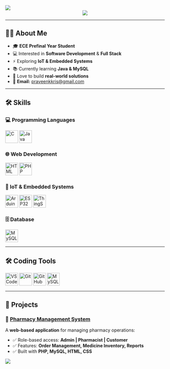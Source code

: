 <!-- Animated Header -->
<img src="https://capsule-render.vercel.app/api?type=waving&color=00C9FF,92FE9D&height=90&section=header&text=PREMKUMAR&fontSize=32&fontColor=ffffff"/>

<!-- Typing Intro -->
<div align="center">
  <img src="https://readme-typing-svg.demolab.com?font=Fira+Code&size=24&pause=800&color=00C9FF&center=true&vCenter=true&width=800&lines=Software+Development+%7C+Full+Stack;IoT+Enthusiast;Passionate+Coder;Always+Learning+New+Things"/>
</div>

---

## 👨‍💻 About Me
- 🎓 **ECE Prefinal Year Student**
- 💻 Interested in **Software Development** & **Full Stack**
- ⚡ Exploring **IoT & Embedded Systems**
- 📚 Currently learning **Java & MySQL**
- 🌱 Love to build **real-world solutions**
- 📧 **Email:** praveenkkris@gmail.com

---

## 🛠 Skills

### 💻 Programming Languages  
<p>
  <img src="https://img.icons8.com/color/48/c-programming.png" title="C" height="40"/>
  <img src="https://img.icons8.com/color/48/java-coffee-cup-logo.png" title="Java" height="40"/>
</p>

### 🌐 Web Development  
<p>
  <img src="https://img.icons8.com/color/48/html-5.png" title="HTML" height="40"/>
  <img src="https://img.icons8.com/officel/48/php-logo.png" title="PHP" height="40"/>
</p>

### 🔌 IoT & Embedded Systems  
<p>
  <img src="https://img.icons8.com/color/48/arduino.png" title="Arduino" height="40"/>
  <img src="https://img.icons8.com/color/48/microchip.png" title="ESP32" height="40"/>
  <img src="https://img.icons8.com/external-flat-juicy-fish/48/external-iot-smart-home-flat-flat-juicy-fish.png" title="ThingSpeak" height="40"/>
</p>

### 🗄 Database  
<p>
  <img src="https://img.icons8.com/fluency/48/mysql-logo.png" title="MySQL" height="40"/>
</p>

---

## 🛠 Coding Tools
<p>
  <img src="https://img.icons8.com/color/48/visual-studio-code-2019.png" title="VS Code" height="40"/>
  <img src="https://img.icons8.com/color/48/git.png" title="Git" height="40"/>
  <img src="https://img.icons8.com/color/48/github.png" title="GitHub" height="40"/>
  <img src="https://img.icons8.com/color/48/mysql-logo.png" title="MySQL Workbench" height="40"/>
</p>

---

## 📂 Projects

### 🔹 **[Pharmacy Management System](https://github.com/PraveenKumar05-hub/Pharmacy-Management-System/tree/main/PMS)**
A **web-based application** for managing pharmacy operations:
- ✅ Role-based access: **Admin | Pharmacist | Customer**
- ✅ Features: **Order Management, Medicine Inventory, Reports**
- ✅ Built with **PHP, MySQL, HTML, CSS**


<!-- Footer Animation -->
<img src="https://capsule-render.vercel.app/api?type=waving&color=00C9FF,92FE9D&height=90&section=footer"/>
